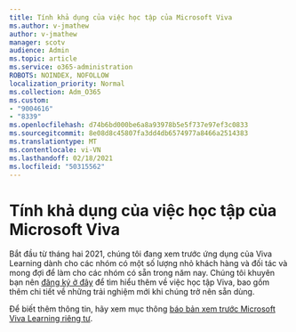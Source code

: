 ```yaml
---
title: Tính khả dụng của việc học tập của Microsoft Viva
ms.author: v-jmathew
author: v-jmathew
manager: scotv
audience: Admin
ms.topic: article
ms.service: o365-administration
ROBOTS: NOINDEX, NOFOLLOW
localization_priority: Normal
ms.collection: Adm_O365
ms.custom:
- "9004616"
- "8339"
ms.openlocfilehash: d74b6bd000be6a8a93978b5e5f737e97ef3c0833
ms.sourcegitcommit: 8e08d8c45807fa3dd4db6574977a8466a2514383
ms.translationtype: MT
ms.contentlocale: vi-VN
ms.lasthandoff: 02/18/2021
ms.locfileid: "50315562"
---
```

# <a name="microsoft-viva-learning-availability"></a>Tính khả dụng của việc học tập của Microsoft Viva

Bắt đầu từ tháng hai 2021, chúng tôi đang xem trước ứng dụng của Viva Learning dành cho các nhóm có một số lượng nhỏ khách hàng và đối tác và mong đợi để làm cho các nhóm có sẵn trong năm nay. Chúng tôi khuyên bạn nên [đăng ký ở đây](https://aka.ms/VivaLearningSignup) để tìm hiểu thêm về việc học tập Viva, bao gồm thêm chi tiết về những trải nghiệm mới khi chúng trở nên sẵn dùng.

Để biết thêm thông tin, hãy xem mục thông [báo bản xem trước Microsoft Viva Learning riêng tư](https://techcommunity.microsoft.com/t5/microsoft-viva-blog/announcing-microsoft-viva-learning-private-preview/ba-p/2107023).
